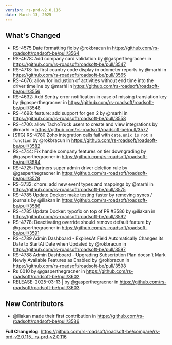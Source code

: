 ```yaml
---
version: rs-prd-v2.0.116
date: March 13, 2025
---
```


## What's Changed
* RS-4575 Date formatting fix by @rokbracun in https://github.com/rs-roadsoft/roadsoft-be/pull/3564
* RS-4678: Add company card validation by @gasperthegracner in https://github.com/rs-roadsoft/roadsoft-be/pull/3547
* RS-4718: fix first country code display in odometer reports by @marhi in https://github.com/rs-roadsoft/roadsoft-be/pull/3565
* RS-4676: allow for inclustion of activities without end time into the driver timeline by @marhi in https://github.com/rs-roadsoft/roadsoft-be/pull/3556
* RS-4632: Add Sentry error notification in case of missing translation key by @gasperthegracner in https://github.com/rs-roadsoft/roadsoft-be/pull/3548
* RS-4698: feature: add support for gen 2 by @marhi in https://github.com/rs-roadsoft/roadsoft-be/pull/3558
* RS-4700: allow TachoTruck users to create and view integrations by @marhi in https://github.com/rs-roadsoft/roadsoft-be/pull/3577
* [STG] RS-4780 Zoho integration calls fail with `date.unix is not a function` by @rokbracun in https://github.com/rs-roadsoft/roadsoft-be/pull/3582
* RS-4744: Fix handle company features on tier downgrading by @gasperthegracner in https://github.com/rs-roadsoft/roadsoft-be/pull/3584
* RS-4725: Partners super admin driver deletion rule by @gasperthegracner in https://github.com/rs-roadsoft/roadsoft-be/pull/3578
* RS-3732: chore: add new event types and mappings by @marhi in https://github.com/rs-roadsoft/roadsoft-be/pull/3575
* RS-4785 Update Docker: make testing faster by removing syncs / journals by @iliakan in https://github.com/rs-roadsoft/roadsoft-be/pull/3586
* RS-4785 Update Docker: typofix on top of PR #3586 by @iliakan in https://github.com/rs-roadsoft/roadsoft-be/pull/3592
* RS-4778: Deactivating override should remove default feature by @gasperthegracner in https://github.com/rs-roadsoft/roadsoft-be/pull/3591
* RS-4789 Admin Dashboard - ExpiresAt Field Automatically Changes its Date to StartAt Date when Updated by @rokbracun in https://github.com/rs-roadsoft/roadsoft-be/pull/3597
* RS-4788 Admin Dashboard - Upgrading Subscription Plan doesn't Mark Newly Available Features as Enabled by @rokbracun in https://github.com/rs-roadsoft/roadsoft-be/pull/3598
* Rs 0010 by @gasperthegracner in https://github.com/rs-roadsoft/roadsoft-be/pull/3602
* RELEASE: 2025-03-13 | by @gasperthegracner in https://github.com/rs-roadsoft/roadsoft-be/pull/3603

## New Contributors
* @iliakan made their first contribution in https://github.com/rs-roadsoft/roadsoft-be/pull/3586

**Full Changelog**: https://github.com/rs-roadsoft/roadsoft-be/compare/rs-prd-v2.0.115...rs-prd-v2.0.116